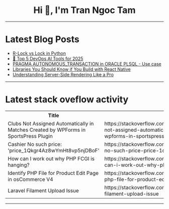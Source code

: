 <h1 align="center">Hi 👋, I'm Tran Ngoc Tam</h1>

---

# Latest Blog Posts 
<!-- BLOG-POST-LIST:START -->
- [R-Lock vs Lock in Python](https://dev.to/hiteshchawla/r-lock-vs-lock-in-python-3po9)
- [🗽 Top 5 DevOps AI Tools for 2025](https://dev.to/cicube/top-5-devops-ai-tools-for-2025-146l)
- [PRAGMA AUTONOMOUS_TRANSACTION in ORACLE PLSQL - Use case](https://dev.to/mrcaption49/pragma-autonomoustransaction-in-oracle-plsql-use-case-2ehd)
- [Libraries You Should Know if You Build with React Native](https://dev.to/aneeqakhan/libraries-you-should-know-if-you-build-with-react-native-3c6d)
- [Understanding Server-Side Rendering Like a Pro](https://dev.to/imerik/understanding-server-side-rendering-like-a-pro-2oni)
<!-- BLOG-POST-LIST:END -->

---

# Latest stack oveflow activity
<table>
  <tr><th>Title</th><th>Link</th></tr>
  <!-- STACKOVERFLOW:START --><tr><td>Clubs Not Assigned Automatically in Matches Created by WPForms in SportsPress Plugin</td><td>https://stackoverflow.com/questions/79383597/clubs-not-assigned-automatically-in-matches-created-by-wpforms-in-sportspress-pl</td></tr><tr><td>Cashier No such price: &#39;price_1Qkgr4Az8wYmHt8vp5njDBoF&#39;</td><td>https://stackoverflow.com/questions/79383577/cashier-no-such-price-price-1qkgr4az8wymht8vp5njdbof</td></tr><tr><td>How can I work out why PHP FCGI is hanging?</td><td>https://stackoverflow.com/questions/79383485/how-can-i-work-out-why-php-fcgi-is-hanging</td></tr><tr><td>Identify PHP File for Product Edit Page in osCommerce V4</td><td>https://stackoverflow.com/questions/79383437/identify-php-file-for-product-edit-page-in-oscommerce-v4</td></tr><tr><td>Laravel Filament Upload Issue</td><td>https://stackoverflow.com/questions/79383382/laravel-filament-upload-issue</td></tr><!-- STACKOVERFLOW:END -->
</table>

---


